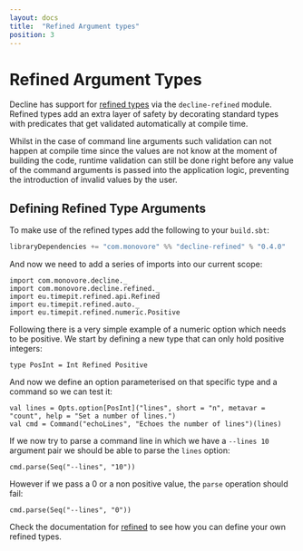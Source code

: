 ```yaml
---
layout: docs
title:  "Refined Argument types"
position: 3
---
```


# Refined Argument Types

Decline has support for [refined types](https://github.com/fthomas/refined) via the `decline-refined` module.
Refined types add an extra layer of safety by decorating standard types with predicates that get validated
automatically at compile time.

Whilst in the case of command line arguments such validation can not happen at compile time since the values are
not know at the moment of building the code, runtime validation can still be done right before any value of
the command arguments is passed into the application logic, preventing the introduction of invalid values by the user.

## Defining Refined Type Arguments

To make use of the refined types add the following to your `build.sbt`:

```scala
libraryDependencies += "com.monovore" %% "decline-refined" % "0.4.0"
```

And now we need to add a series of imports into our current scope:

```tut:silent
import com.monovore.decline._
import com.monovore.decline.refined._
import eu.timepit.refined.api.Refined
import eu.timepit.refined.auto._
import eu.timepit.refined.numeric.Positive
```

Following there is a very simple example of a numeric option which needs to be positive. We start by defining
a new type that can only hold positive integers:

```tut:book
type PosInt = Int Refined Positive
```

And now we define an option parameterised on that specific type and a command so we can test it:

```tut:book
val lines = Opts.option[PosInt]("lines", short = "n", metavar = "count", help = "Set a number of lines.")
val cmd = Command("echoLines", "Echoes the number of lines")(lines)
```

If we now try to parse a command line in which we have a `--lines 10` argument pair we should be able to parse
the `lines` option:

```tut:book
cmd.parse(Seq("--lines", "10"))
```

However if we pass a 0 or a non positive value, the `parse` operation should fail:

```tut:book
cmd.parse(Seq("--lines", "0"))
```

Check the documentation for [refined](https://github.com/fthomas/refined) to see how you can define your own
refined types.
